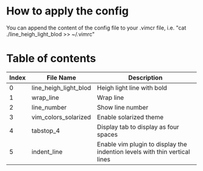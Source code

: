 # How to apply the config
You can append the content of the config file to your .vimcr file, i.e. "cat ./line_heigh_light_blod >> ~/.vimrc"

# Table of contents
Index|File Name|Description 
-----|---------|------------
0|line_heigh_light_blod|Heigh light line with bold
1|wrap_line|Wrap line
2|line_number|Show line number
3|vim_colors_solarized|Enable solarized theme
4|tabstop_4|Display tab to display as four spaces
5|indent_line|Enable vim plugin to display the indention levels with thin vertical lines 
